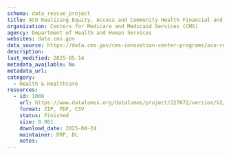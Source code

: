 ```yaml
---
schema: data_rescue_project 
title: ACO Realizing Equity, Access and Community Health Financial and Quality Results
organization: Centers for Medicare and Medicaid Services (CMS)
agency: Department of Health and Human Services
websites: data.cms.gov
data_source: https://data.cms.gov/cms-innovation-center-programs/aco-realizing-equity-access-and-community-health/aco-realizing-equity-access-and-community-health-financial-and-quality-results
description: 
last_modified: 2025-05-14
metadata_available: No
metadata_url: 
category:
  - Health & Healthcare 
resources:
  - id: 1008
    url: https://www.datalumos.org/datalumos/project/227672/version/V2/view
    format: ZIP, PDF, CSV
    status: Finished
    size: 0.001
    download_date: 2025-04-24
    maintainer: DRP, DL
    notes: 
---
```

